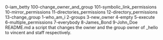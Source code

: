 0-iam_betty 100-change_owner_and_group 101-symbolic_link_permissions 10-mirror_permissions 11-directories_permissions 12-directory_permissions 13-change_group 1-who_am_i 2-groups 3-new_owner 4-empty 5-execute 6-multiple_permissions 7-everybody 8-James_Bond 9-John_Doe README.md   a script that changes the owner and the group owner of _hello to vincent and staff respectively.
